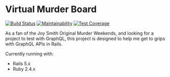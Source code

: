 # Virtual Murder Board

[![Build Status](https://travis-ci.org/CeeBeeUK/vmb_graphql_api.svg?branch=master)](https://travis-ci.org/CeeBeeUK/vmb_graphql_api)
[![Maintainability](https://api.codeclimate.com/v1/badges/b69bc7f9b7c6e645328c/maintainability)](https://codeclimate.com/github/CeeBeeUK/vmb_graphql_api/maintainability)
[![Test Coverage](https://api.codeclimate.com/v1/badges/b69bc7f9b7c6e645328c/test_coverage)](https://codeclimate.com/github/CeeBeeUK/vmb_graphql_api/test_coverage)

As a fan of the Joy Smith Original Murder Weekends, and looking for a project to test with GraphQL, this project is designed to help me get to grips with GraphQL APIs in Rails.

Currently running with:
- Rails 5.x
- Ruby 2.4.x

